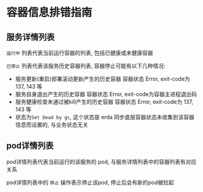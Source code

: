 # 容器信息排错指南

## 服务详情列表
`运行中` 列表代表当前运行容器的列表, 包括已健康或未健康容器

`已停止` 列表代表该服务历史容器列表, 容器停止可能有以下几种情况:
- 服务更新(重启)部署滚动更新产生的历史容器
容器状态 Error, exit-code为 137, 143 等
- 服务自身退出产生的历史容器
容器状态 Error, exit-code为容器主进程退出码
- 服务健康检查未通过被kill产生的历史容器
容器状态 Error, exit-code为 137, 143 等
- 状态为`Set Dead by gc`, 这个状态是 erda 同步底层容器状态未收集到该容器信息而设置的, 与业务状态无关



## pod详情列表

pod详情列表代表当前运行的该服务的 pod, 与服务详情列表中的容器列表有对应关系

pod详情列表中的 `停止` 操作表示停止该pod, 停止后会有新的pod被拉起


